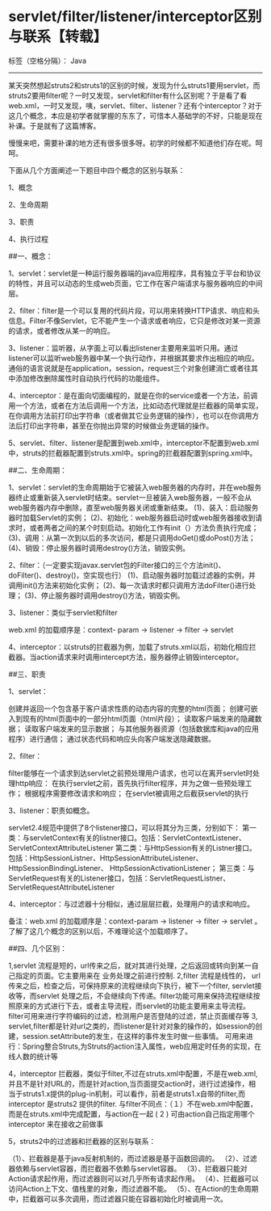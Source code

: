 # servlet/filter/listener/interceptor区别与联系【转载】

标签（空格分隔）： Java

---
某天突然想起struts2和struts1的区别的时候，发现为什么struts1要用servlet，而struts2要用filter呢？一时又发现，servlet和filter有什么区别呢？于是看了看web.xml，一时又发现，咦，servlet、filter、listener？还有个interceptor？对于这几个概念，本应是初学者就掌握的东东了，可惜本人基础学的不好，只能是现在补课。于是就有了这篇博客。

慢慢来吧，需要补课的地方还有很多很多呀。初学的时候都不知道他们存在呢。呵呵。

下面从几个方面阐述一下题目中四个概念的区别与联系：

1、概念

2、生命周期

3、职责

4、执行过程

##一、概念：

1、servlet：servlet是一种运行服务器端的java应用程序，具有独立于平台和协议的特性，并且可以动态的生成web页面，它工作在客户端请求与服务器响应的中间层。

2、filter：filter是一个可以复用的代码片段，可以用来转换HTTP请求、响应和头信息。Filter不像Servlet，它不能产生一个请求或者响应，它只是修改对某一资源的请求，或者修改从某一的响应。

3、listener：监听器，从字面上可以看出listener主要用来监听只用。通过listener可以监听web服务器中某一个执行动作，并根据其要求作出相应的响应。通俗的语言说就是在application，session，request三个对象创建消亡或者往其中添加修改删除属性时自动执行代码的功能组件。

4、interceptor：是在面向切面编程的，就是在你的service或者一个方法，前调用一个方法，或者在方法后调用一个方法，比如动态代理就是拦截器的简单实现，在你调用方法前打印出字符串（或者做其它业务逻辑的操作），也可以在你调用方法后打印出字符串，甚至在你抛出异常的时候做业务逻辑的操作。

5、servlet、filter、listener是配置到web.xml中，interceptor不配置到web.xml中，struts的拦截器配置到struts.xml中。spring的拦截器配置到spring.xml中。

##二、生命周期：

1、servlet：servlet的生命周期始于它被装入web服务器的内存时，并在web服务器终止或重新装入servlet时结束。servlet一旦被装入web服务器，一般不会从web服务器内存中删除，直至web服务器关闭或重新结束。
(1)、装入：启动服务器时加载Servlet的实例；
(2)、初始化：web服务器启动时或web服务器接收到请求时，或者两者之间的某个时刻启动。初始化工作有init（）方法负责执行完成；
(3)、调用：从第一次到以后的多次访问，都是只调用doGet()或doPost()方法；
(4)、销毁：停止服务器时调用destroy()方法，销毁实例。

2、filter：（一定要实现javax.servlet包的Filter接口的三个方法init()、doFilter()、destroy()，空实现也行）
(1)、启动服务器时加载过滤器的实例，并调用init()方法来初始化实例；
(2)、每一次请求时都只调用方法doFilter()进行处理；
(3)、停止服务器时调用destroy()方法，销毁实例。

3、listener：类似于servlet和filter

web.xml 的加载顺序是：context- param -> listener -> filter -> servlet

4、interceptor：以struts的拦截器为例，加载了struts.xml以后，初始化相应拦截器。当action请求来时调用intercept方法，服务器停止销毁interceptor。

##三、职责

1、servlet：

创建并返回一个包含基于客户请求性质的动态内容的完整的html页面；
创建可嵌入到现有的html页面中的一部分html页面（html片段）；
读取客户端发来的隐藏数据；
读取客户端发来的显示数据；
与其他服务器资源（包括数据库和java的应用程序）进行通信；
通过状态代码和响应头向客户端发送隐藏数据。

2、filter：

filter能够在一个请求到达servlet之前预处理用户请求，也可以在离开servlet时处理http响应：
在执行servlet之前，首先执行filter程序，并为之做一些预处理工作；
根据程序需要修改请求和响应；
在servlet被调用之后截获servlet的执行

3、listener：职责如概念。

servlet2.4规范中提供了8个listener接口，可以将其分为三类，分别如下：
第一类：与servletContext有关的listner接口。包括：ServletContextListener、ServletContextAttributeListener
第二类：与HttpSession有关的Listner接口。包括：HttpSessionListner、HttpSessionAttributeListener、HttpSessionBindingListener、                      HttpSessionActivationListener；
第三类：与ServletRequest有关的Listener接口，包括：ServletRequestListner、ServletRequestAttributeListener

4、interceptor：与过滤器十分相似，通过层层拦截，处理用户的请求和响应。

 

备注：web.xml 的加载顺序是：context-param -> listener -> filter -> servlet 。了解了这几个概念的区别以后，不难理论这个加载顺序了。

 

##四、几个区别：

1,servlet 流程是短的，url传来之后，就对其进行处理，之后返回或转向到某一自己指定的页面。它主要用来在 业务处理之前进行控制.
2,filter 流程是线性的， url传来之后，检查之后，可保持原来的流程继续向下执行，被下一个filter, servlet接收等，而servlet 处理之后，不会继续向下传递。filter功能可用来保持流程继续按照原来的方式进行下去，或者主导流程，而servlet的功能主要用来主导流程。
filter可用来进行字符编码的过滤，检测用户是否登陆的过滤，禁止页面缓存等
3, servlet,filter都是针对url之类的，而listener是针对对象的操作的，如session的创建，session.setAttribute的发生，在这样的事件发生时做一些事情。
可用来进行：Spring整合Struts,为Struts的action注入属性，web应用定时任务的实现，在线人数的统计等

4，interceptor 拦截器，类似于filter,不过在struts.xml中配置，不是在web.xml,并且不是针对URL的，而是针对action,当页面提交action时，进行过滤操作，相当于struts1.x提供的plug-in机制，可以看作，前者是struts1.x自带的filter,而interceptor 是struts2 提供的filter.
与filter不同点：（１）不在web.xml中配置，而是在struts.xml中完成配置，与action在一起
( 2  ) 可由action自己指定用哪个interceptor 来在接收之前做事

5，struts2中的过滤器和拦截器的区别与联系：

（1）、拦截器是基于java反射机制的，而过滤器是基于函数回调的。
（2）、过滤器依赖与servlet容器，而拦截器不依赖与servlet容器。
（3）、拦截器只能对Action请求起作用，而过滤器则可以对几乎所有请求起作用。
（4）、拦截器可以访问Action上下文、值栈里的对象，而过滤器不能。
（5）、在Action的生命周期中，拦截器可以多次调用，而过滤器只能在容器初始化时被调用一次。
